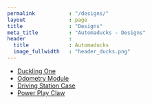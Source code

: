 ```yaml
---
permalink           : "/designs/"
layout              : page
title               : "Designs"
meta_title          : "Automaducks - Designs"
header              :
  title             : Automaducks
  image_fullwidth   : "header_ducks.png"
---
```


* [Duckling One](./duckling-one/)
* [Odometry Module](./odometry/)
* [Driving Station Case](./driving-station-case/)
* [Power Play Claw](./power-play-claw/)